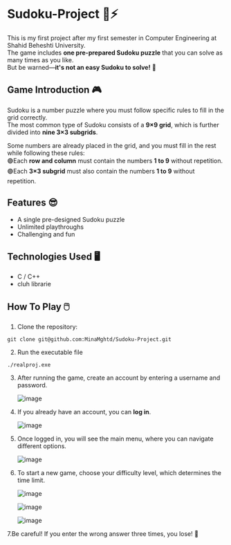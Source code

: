 # Sudoku-Project 🍄⚡
This is my first project after my first semester in Computer Engineering at Shahid Beheshti University.  
The game includes **one pre-prepared Sudoku puzzle** that you can solve as many times as you like.  
But be warned—**it's not an easy Sudoku to solve!** 👀  

## Game Introduction 🎮
Sudoku is a number puzzle where you must follow specific rules to fill in the grid correctly.  
The most common type of Sudoku consists of a **9×9 grid**, which is further divided into **nine 3×3 subgrids**.  

Some numbers are already placed in the grid, and you must fill in the rest while following these rules:  
🟣Each **row and column** must contain the numbers **1 to 9** without repetition.  
🟣Each **3×3 subgrid** must also contain the numbers **1 to 9** without repetition.  


## Features 😎
- A single pre-designed Sudoku puzzle  
- Unlimited playthroughs  
- Challenging and fun

## Technologies Used 🖥️
- C / C++
- cluh librarie

## How To Play 🖱️
1. Clone the repository:  
 ```
 git clone git@github.com:MinaMghtd/Sudoku-Project.git

 ```
 
2. Run the executable file
  ```
 ./realproj.exe

 ```
3. After running the game, create an account by entering a username and password.

    ![image](https://github.com/user-attachments/assets/e4e218e9-d6ad-49da-a434-eb0bd6c34811)


4. If you already have an account, you can **log in**.

    ![image](https://github.com/user-attachments/assets/1e4020c8-bd48-4266-bc8f-b30d0252cf65)


5. Once logged in, you will see the main menu, where you can navigate different options.

    ![image](https://github.com/user-attachments/assets/a76b0771-f749-4ed3-8ea2-d1422f23232d)

  
6. To start a new game, choose your difficulty level, which determines the time limit.

    ![image](https://github.com/user-attachments/assets/47387dff-6b0b-468a-8c82-ae1e16152b86)

    ![image](https://github.com/user-attachments/assets/e8ebd6ca-5985-4466-8ce0-eaa90b594063)
   
    ![image](https://github.com/user-attachments/assets/7d148b9d-cb9c-4319-8c0f-d153a31815f2)



7.Be careful! If you enter the wrong answer three times, you lose! 🚨
